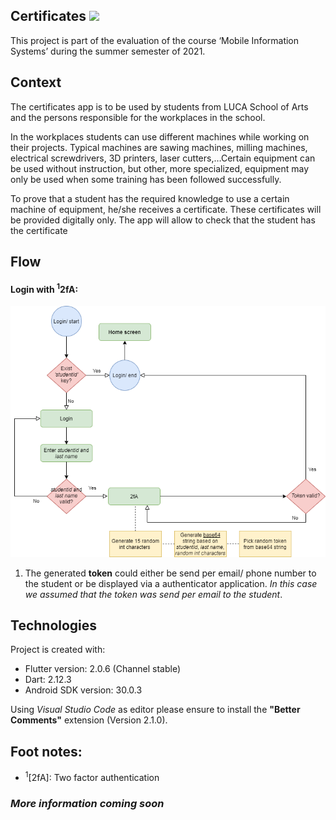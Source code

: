 ## Certificates ![](https://img.shields.io/badge/Beta-0.9-informational?style=flat&logoColor=white&color=ffa500)

This project is part of the evaluation of the course ‘Mobile Information Systems’ during 
the summer semester of 2021.

## Context
The certificates app is to be used by students from LUCA School of Arts and the persons 
responsible for the workplaces in the school.

In the workplaces students can use different machines while working on their projects. 
Typical machines are sawing machines, milling machines, electrical screwdrivers, 3D printers, 
laser cutters,…Certain equipment can be used without instruction, but other, more specialized, 
equipment may only be used when some training has been followed successfully. 

To prove that a student has the required knowledge to use a certain machine of 
equipment, he/she receives a certificate. These certificates will be provided digitally only. The 
app will allow to check that the student has the certificate

## Flow
#### Login with <sup>1</sup>2fA:
![Login](certificates_login_flow.png)
1. The generated **token** could either be send per email/ phone number to the student or be displayed via a authenticator application. _In this case we assumed that the token was send per email to the student_.

## Technologies
Project is created with:
* Flutter version: 2.0.6 (Channel stable)
* Dart: 2.12.3
* Android SDK version: 30.0.3

Using _Visual Studio Code_ as editor please ensure to install the **"Better Comments"** extension (Version 2.1.0).

## Foot notes:
* <sup>1</sup>[2fA]: Two factor authentication

### _More information coming soon_
